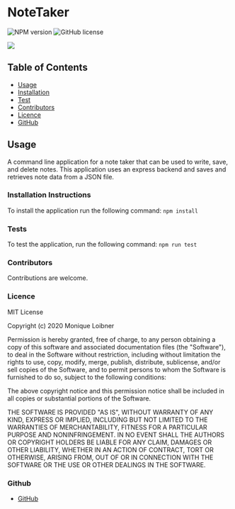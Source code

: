 # NoteTaker
  ![NPM version](https://img.shields.io/badge/npm-6.14.4-green)
  ![GitHub license](https://img.shields.io/badge/License-MITLicense-blue.svg)

<img src="/assets/img/screenshot.png">
          
          
## Table of Contents
  - [Usage](#Usage)
  - [Installation](#Installation)
  - [Test](#Tests)
  - [Contributors](#Contributors)
  - [Licence](#Licence)
  - [GitHub](#GitHub)
          
## Usage
A command line application for a note taker that can be used to write, save, and delete notes. This application uses an express backend and saves and retrieves note data from a JSON file. 

### Installation Instructions
To install the application run the following command:
```npm install```

### Tests
To test the application, run the following command:
```npm run test```

### Contributors
Contributions are welcome. 

### Licence
MIT License

Copyright (c) 2020 Monique Loibner

Permission is hereby granted, free of charge, to any person obtaining a copy
of this software and associated documentation files (the "Software"), to deal
in the Software without restriction, including without limitation the rights
to use, copy, modify, merge, publish, distribute, sublicense, and/or sell
copies of the Software, and to permit persons to whom the Software is
furnished to do so, subject to the following conditions:

The above copyright notice and this permission notice shall be included in all
copies or substantial portions of the Software.

THE SOFTWARE IS PROVIDED "AS IS", WITHOUT WARRANTY OF ANY KIND, EXPRESS OR
IMPLIED, INCLUDING BUT NOT LIMITED TO THE WARRANTIES OF MERCHANTABILITY,
FITNESS FOR A PARTICULAR PURPOSE AND NONINFRINGEMENT. IN NO EVENT SHALL THE
AUTHORS OR COPYRIGHT HOLDERS BE LIABLE FOR ANY CLAIM, DAMAGES OR OTHER
LIABILITY, WHETHER IN AN ACTION OF CONTRACT, TORT OR OTHERWISE, ARISING FROM,
OUT OF OR IN CONNECTION WITH THE SOFTWARE OR THE USE OR OTHER DEALINGS IN THE
SOFTWARE.

### Github
- [GitHub](m.loibner@hotmail.com)
